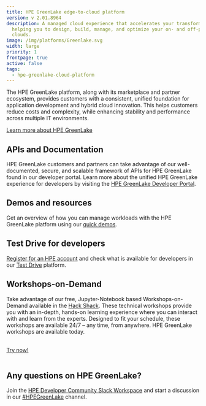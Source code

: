 ```yaml
---
title: HPE GreenLake edge-to-cloud platform
version: v 2.01.8964
description: A managed cloud experience that accelerates your transformation by
  helping you to design, build, manage, and optimize your on- and off-premises
  clouds.
image: /img/platforms/Greenlake.svg
width: large
priority: 1
frontpage: true
active: false
tags:
  - hpe-greenlake-cloud-platform
---
```

The HPE GreenLake platform, along with its marketplace and partner ecosystem, provides customers with a consistent, unified foundation for application development and hybrid cloud innovation. This helps customers reduce costs and complexity, while enhancing stability and performance across multiple IT environments.

[Learn more about HPE GreenLake](https://www.hpe.com/us/en/greenlake.html)

## APIs and Documentation

HPE GreenLake customers and partners can take advantage of our well-documented, secure, and scalable framework of APIs for HPE GreenLake found in our developer portal. Learn more about the unified HPE GreenLake experience for developers by visiting the [HPE GreenLake Developer Portal](https://developer.greenlake.hpe.com).

## Demos and resources

Get an overview of how you can manage workloads with the HPE GreenLake platform using our [quick demos](https://www.hpe.com/us/en/greenlake/demos.html).

## Test Drive for developers

[Register for an HPE account](https://auth.hpe.com/hpe/cf/registration) and check what is available for developers in our [Test Drive](https://testdrive.greenlake.hpe.com/) platform. 

## Workshops-on-Demand

Take advantage of our free, Jupyter-Notebook based Workshops-on-Demand available in the [Hack Shack](https://developer.hpe.com/hackshack/). These technical workshops provide you with an in-depth, hands-on learning experience where you can interact with and learn from the experts. Designed to fit your schedule, these workshops are available 24/7 – any time, from anywhere. HPE GreenLake workshops are available today.

<br/>

<link rel="stylesheet" href="https://www.w3schools.com/w3css/4/w3.css">
<div class="w3-container w3-center w3-margin-bottom">
  <a href="/hackshack/workshops"><button type="button" class="button">Try now!</button></a>
</div>

<br/>

## Any questions on HPE GreenLake?  

Join the [HPE Developer Community Slack Workspace](https://slack.hpedev.io/) and start a discussion in our [\#HPEGreenLake](https://hpedev.slack.com/archives/C02EG5XFK8Q) channel.